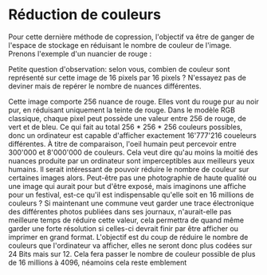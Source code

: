 # Réduction de couleurs
Pour cette dernière méthode de copression, l'objectif va être de ganger de l'espace de stockage en réduisant le nombre de couleur de l'image. Prenons l'exemple d'un nuancier de rouge : 

Petite question d'observation: selon vous, combien de couleur sont représenté sur cette image de 16 pixels par 16 pixels ? N'essayez pas de deviner mais de repérer le nombre de nuances différentes.

Cette image comporte 256 nuance de rouge. Elles vont du rouge pur au noir pur, en réduisant uniquement la teinte de rouge. Dans le modèle RGB classique, chaque pixel peut possède une valeur entre 256 de rouge, de vert et de bleu. Ce qui fait au total 256 * 256 * 256 couleurs possibles, donc un ordinateur est capable d'afficher exactement 16'777'216 coueleurs différentes. À titre de comparaison, l'oeil humain peut percevoir entre 300'000 et 8'000'000 de couleurs. Cela veut dire qu'au moins la moitié des nuances produite par un ordinateur sont imperceptibles aux meilleurs yeux humains. Il serait intéressant de pouvoir réduire le nombre de couleur sur certaines images alors. Peut-être pas une photographie de haute qualité ou une image qui aurait pour but d'être exposé, mais imaginons une affiche pour un festival, est-ce qu'il est indispensable qu'elle soit en 16 millions de couleurs ? Si maintenant une commune veut garder une trace électronique des différentes photos publiées dans ses journaux, n'aurait-elle pas meilleure temps de réduire cette valeur, cela permettra de quand même garder une forte résolution si celles-ci devrait finir par être afficher ou imprimer en grand format. L'objectif est du coup de réduire le nombre de couleurs que l'ordinateur va afficher, elles ne seront donc plus codées sur 24 Bits mais sur 12. Cela fera passer le nombre de couleur possible de plus de 16 millions à 4096, néamoins cela reste emblement  